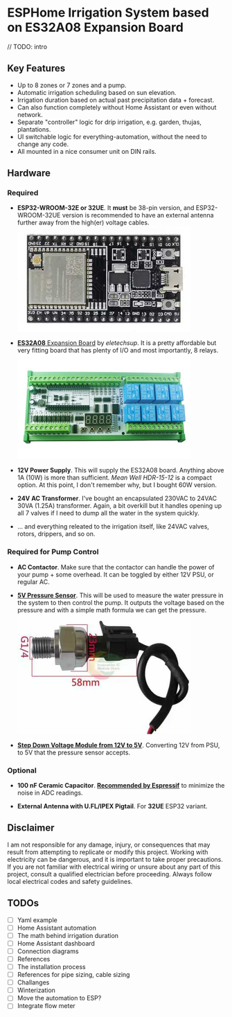 # ESPHome Irrigation System based on ES32A08 Expansion Board

// TODO: intro

## Key Features

- Up to 8 zones or 7 zones and a pump.
- Automatic irrigation scheduling based on sun elevation.
- Irrigation duration based on actual past precipitation data + forecast. 
- Can also function completely without Home Assistant or even without network.
- Separate "controller" logic for drip irrigation, e.g. garden, thujas, plantations.
- UI switchable logic for everything-automation, without the need to change any code.
- All mounted in a nice consumer unit on DIN rails.

## Hardware

### Required

- **ESP32-WROOM-32E or 32UE**. It **must** be 38-pin version, and ESP32-WROOM-32UE version is recommended to have an external antenna further away from the high(er) voltage cables.  
![ESP32-WROOM-32UE](images/esp32-wroom-32ue.jpg)

- [**ES32A08** Expansion Board](https://github.com/makstech/esphome-es32a08-expansion-board-example) by _eletechsup_. It is a pretty affordable but very fitting board that has plenty of I/O and most importantly, 8 relays.  
![ES32A08](images/es32a08.jpg)

- **12V Power Supply**. This will supply the ES32A08 board. Anything above 1A (10W) is more than sufficient. _Mean Well HDR-15-12_ is a compact option. At this point, I don't remember why, but I bought 60W version.

- **24V AC Transformer**. I've bought an encapsulated 230VAC to 24VAC 30VA (1.25A) transformer. Again, a bit overkill but it handles opening up all 7 valves if I need to dump all the water in the system quickly.

- ... and everything releated to the irrigation itself, like 24VAC valves, rotors, drippers, and so on.

### Required for Pump Control

- **AC Contactor**. Make sure that the contactor can handle the power of your pump + some overhead. It can be toggled by either 12V PSU, or regular AC.

- [**5V Pressure Sensor**](https://aliexpress.com/item/1005003190964296.html). This will be used to measure the water pressure in the system to then control the pump. It outputs the voltage based on the pressure and with a simple math formula we can get the pressure.  
![5V Pressure Sensor](images/5v-pressure-sensor.jpg)

- [**Step Down Voltage Module from 12V to 5V**](https://aliexpress.com/item/1005006506300187.html). Converting 12V from PSU, to 5V that the pressure sensor accepts.

### Optional

- **100 nF Ceramic Capacitor**. [**Recommended by Espressif**](https://docs.espressif.com/projects/esp-idf/en/v4.4/esp32/api-reference/peripherals/adc.html#minimizing-noise) to minimize the noise in ADC readings.

- **External Antenna with U.FL/IPEX Pigtail**. For **32UE** ESP32 variant.

## Disclaimer

I am not responsible for any damage, injury, or consequences that may result from attempting to replicate or modify this project. Working with electricity can be dangerous, and it is important to take proper precautions. If you are not familiar with electrical wiring or unsure about any part of this project, consult a qualified electrician before proceeding. Always follow local electrical codes and safety guidelines.

## TODOs

- [ ] Yaml example
- [ ] Home Assistant automation
- [ ] The math behind irrigation duration
- [ ] Home Assistant dashboard
- [ ] Connection diagrams
- [ ] References
- [ ] The installation process
- [ ] References for pipe sizing, cable sizing
- [ ] Challanges
- [ ] Winterization
- [ ] Move the automation to ESP?
- [ ] Integrate flow meter
